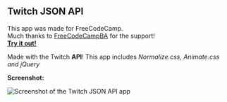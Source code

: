 **Twitch JSON API**
----------------
This app was made for FreeCodeCamp.  
Much thanks to [FreeCodeCampBA](https://freecodecampba.org/) for the support!  
[**Try it out!**](https://erosilk.github.io/twitch-json-api/) 


Made with the Twitch **API**!
This app includes *Normalize.css, Animate.css and jQuery*

**Screenshot:**

![Screenshot of the Twitch JSON API app](http://i.imgur.com/nscCuwx.png)
